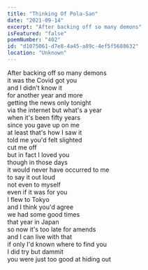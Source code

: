 ```yaml
---
title: "Thinking Of Pola-San"
date: "2021-09-14"
excerpt: "After backing off so many demons"
isFeatured: "false"
poemNumber: "402"
id: "d1075061-d7e8-4a45-a89c-4ef5f5688632"
location: "Unknown"
---
```


After backing off so many demons  
it was the Covid got you  
and I didn't know it  
for another year and more  
getting the news only tonight  
via the internet but what's a year  
when it's been fifty years  
since you gave up on me  
at least that's how I saw it  
told me you'd felt slighted  
cut me off  
but in fact I loved you  
though in those days  
it would never have occurred to me  
to say it out loud  
not even to myself  
even if it was for you  
I flew to Tokyo  
and I think you'd agree  
we had some good times  
that year in Japan  
so now it's too late for amends  
and I can live with that  
if only I'd known where to find you  
I did try but dammit  
you were just too good at hiding out
